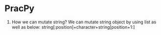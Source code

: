 # PracPy
1. How we can mutate string? We can mutate string object by using list as well as below:
string[:position]+character+string[position+1:]

